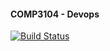#### COMP3104 - Devops 

[![Build Status](https://app.travis-ci.com/cnoonanGB/comp3104.svg?branch=master)](https://app.travis-ci.com/cnoonanGB/comp3104)